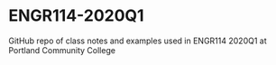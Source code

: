 # ENGR114-2020Q1
GitHub repo of class notes and examples used in ENGR114 2020Q1 at Portland Community College

